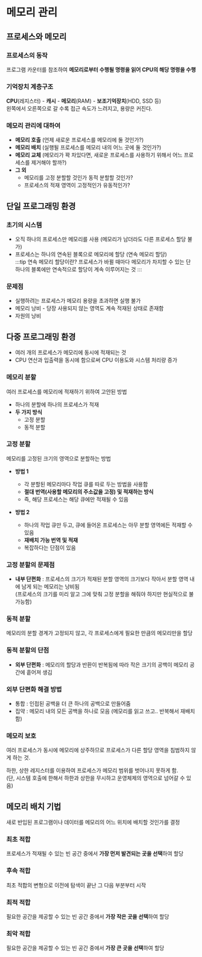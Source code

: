 # 메모리 관리

## 프로세스와 메모리
### 프로세스의 동작
프로그램 카운터를 참조하여 **메모리로부터 수행될 명령을 읽어 CPU의 해당 명령을 수행**

### 기억장치 계층구조
**CPU**(레지스터) - **캐시** - **메모리**(RAM) - **보조기억장치**(HDD, SSD 등)  
왼쪽에서 오른쪽으로 갈 수록 접근 속도가 느려지고, 용량은 커진다.

### 메모리 관리에 대하여
- **메모리 호출** (언제 새로운 프로세스를 메모리에 둘 것인가?)
- **메모리 배치** (실행될 프로세스를 메모리 내의 어느 곳에 둘 것인가?)
- **메모리 교체** (메모리가 꽉 차있다면, 새로운 프로세스를 사용하기 위해서 어느 프로세스를 제거해야 할까?)
- **그 외**
  - 메모리를 고정 분할할 것인가 동적 분할할 것인가?
  - 프로세스의 적재 영역이 고정적인가 유동적인가?

## 단일 프로그래밍 환경
### 초기의 시스템
- 오직 하나의 프로세스만 메모리를 사용 (메모리가 남더라도 다른 프로세스 할당 불가)  
- 프로세스는 하나의 연속된 블록으로 메모리에 할당 (연속 메모리 할당)  
:::tip 연속 메모리 할당이란?
프로세스가 바뀔 때마다 메모리가 차지할 수 있는 단 하나의 블록에만 연속적으로 할당이 계속 이루어지는 것
:::

### 문제점
- 실행하려는 프로세스가 메모리 용량을 초과하면 실행 불가
- 메모리 낭비 - 당장 사용되지 않는 영역도 계속 적재된 상태로 존재함
- 자원의 낭비

## 다중 프로그래밍 환경
- 여러 개의 프로세스가 메모리에 동시에 적재되는 것
- CPU 연산과 입출력을 동시에 함으로써 CPU 이용도와 시스템 처리량 증가

### 메모리 분할
여러 프로세스를 메모리에 적재하기 위하여 고안된 방법
- 하나의 분할에 하나의 프로세스가 적재
- **두 가지 방식**
  - 고정 분할
  - 동적 분할

### 고정 분할
메모리를 고정된 크기의 영역으로 분할하는 방법

- **방법 1**
  - 각 분할된 메모리마다 작업 큐를 따로 두는 방법을 사용함
  - **절대 번역(사용할 메모리의 주소값을 고정) 및 적재하는 방식**
  - 즉, 해당 프로세스는 해당 큐에만 적재될 수 있음

- **방법 2**
  - 하나의 작업 큐만 두고, 큐에 들어온 프로세스는 아무 분할 영역에든 적재할 수 있음
  - **재배치 가능 번역 및 적재**
  - 복잡하다는 단점이 있음

### 고정 분할의 문제점
- **내부 단편화** : 프로세스의 크기가 적재된 분할 영역의 크기보다 작아서 분할 영역 내에 남게 되는 메모리는 낭비됨  
  (프로세스의 크기를 미리 알고 그에 맞춰 고정 분할을 해줘야 하지만 현실적으로 불가능함)


### 동적 분할
메모리의 분할 경계가 고정되지 않고, 각 프로세스에게 필요한 만큼의 메모리만을 할당

### 동적 분할의 단점
- **외부 단편화** : 메모리의 할당과 반환이 반복됨에 따라 작은 크기의 공백이 메모리 공간에 흩어져 생김

### 외부 단편화 해결 방법
- 통합 : 인접된 공백을 더 큰 하나의 공백으로 만들어줌
- 집약 : 메모리 내의 모든 공백을 하나로 모음 (메모리를 읽고 쓰고.. 반복해서 재배치함)

### 메모리 보호
여러 프로세스가 동시에 메모리에 상주하므로 프로세스가 다른 할당 영역을 침범하지 않게 하는 것.  

하한, 상한 레지스터를 이용하여 프로세스가 메모리 범위를 벗어나지 못하게 함.  
(단, 시스템 호출에 한해서 하한과 상한을 무시하고 운영체제의 영역으로 넘어갈 수 있음)

## 메모리 배치 기법
새로 반입된 프로그램이나 데이터를 메모리의 어느 위치에 배치할 것인가를 결정

### 최초 적합
프로세스가 적재될 수 있는 빈 공간 중에서 **가장 먼저 발견되는 곳을 선택**하여 할당

### 후속 적합
최초 적합의 변형으로 이전에 탐색이 끝난 그 다음 부분부터 시작

### 최적 적합
필요한 공간을 제공할 수 있는 빈 공간 중에서 **가장 작은 곳을 선택**하여 할당

### 최악 적합
필요한 공간을 제공할 수 있는 빈 공간 중에서 **가장 큰 곳을 선택**하여 할당